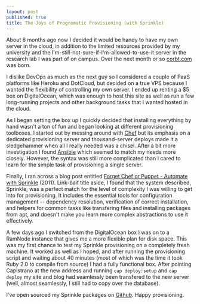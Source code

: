 ```yaml
---
layout: post
published: true
title: The Joys of Programatic Provisioning (with Sprinkle)
---
```

About 8 months ago now I decided it would be handy to have my own server in the cloud, in addition to the limited resources provided by my university and the I'm-still-not-sure-if-I'm-allowed-to-use-it server in the research lab I was part of on campus.  Over the next month or so [corbt.com](http://corbt.com) was born.

I dislike DevOps as much as the next guy so I considered a couple of PaaS platforms like Heroku and DotCloud, but decided on a true VPS because I wanted the flexibility of controlling my own server.  I ended up renting a $5 box on DigitalOcean, which was enough to host this site as well as run a few long-running projects and other background tasks that I wanted hosted in the cloud.

As I began setting the box up I quickly decided that installing everything by hand wasn't a ton of fun and began looking at different provisioning toolboxes.  I started out by messing around with [Chef](http://opscode.com/chef/) but its emphasis on a dedicated provisioning server and thousand-server deploys made it a sledgehammer when all I really needed was a chisel.  After a bit more investigation I found [Ansible](http://github.com/ansible-provisioning/ansible-provisioning) which seemed to match my needs more closely.  However, the syntax was still more complicated than I cared to learn for the simple task of provisioning a single server.

Finally, I ran across a blog post entitled [Forget Chef or Puppet - Automate with Sprinkle](http://mt.gomiso.com/2011/08/26/forget-chef-or-puppet-automate-with-sprinkle/) (2011).  Link-bait title aside, I found that the system described, Sprinkle, was a perfect match for the level of complexity I was willing to get into for provisioning.  It includes the essential tools for configuration management -- dependency resolution, verification of correct installation, and helpers for common tasks like transfering files and installing packages from apt, and doesn't make you learn more complex abstractions to use it effectively.

A few days ago I switched from the DigitalOcean box I was on to a RamNode instance that gives me a more flexible plan for disk space.  This was my first chance to test my Sprinkle provisioning on a completely fresh machine.  It worked as well as I hoped, and after running the provisioning script and waiting about 40 minutes (most of which was the time it took Ruby 2.0 to compile from source) I had a fully functional box.  After pointing Capistrano at the new address and running `cap deploy:setup` and `cap deploy` my site and blog had seamlessly been transfered to the new server (well, almost seamlessly, I still had to copy over the database).

I've open sourced my Sprinkle packages on [Github](https://github.com/kcorbitt/deploy-corbt).  Happy provisioning.